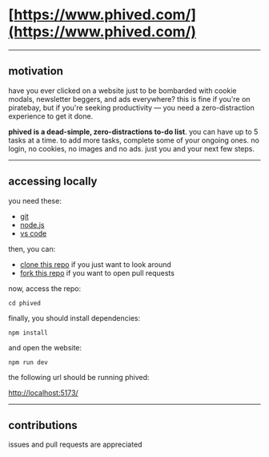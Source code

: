# [https://www.phived.com/](https://www.phived.com/)

---

## motivation

have you ever clicked on a website just to be bombarded with cookie modals, newsletter beggers, and ads everywhere? this is fine if you're on piratebay, but if you're seeking productivity — you need a zero-distraction experience to get it done.

**phived is a dead-simple, zero-distractions to-do list**. you can have up to 5 tasks at a time. to add more tasks, complete some of your ongoing ones. no login, no cookies, no images and no ads. just you and your next few steps.

---

## accessing locally

you need these:

- [git](https://git-scm.com/downloads)
- [node.js](https://nodejs.org/en/download/)
- [vs code](https://code.visualstudio.com/download)

then, you can:

- [clone this repo](https://docs.github.com/en/repositories/creating-and-managing-repositories/cloning-a-repository) if you just want to look around
- [fork this repo](https://docs.github.com/en/get-started/quickstart/fork-a-repo) if you want to open pull requests

now, access the repo:

`cd phived`

finally, you should install dependencies:

`npm install`

and open the website:

`npm run dev`

the following url should be running phived:

[http://localhost:5173/](http://localhost:5173/)

---

## contributions

issues and pull requests are appreciated
